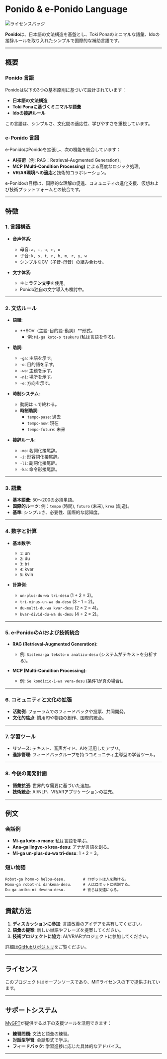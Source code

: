 # Ponido & e-Ponido Language

![ライセンスバッジ](https://img.shields.io/badge/ライセンス-MIT-007EC6)

**Ponido**は、日本語の文法構造を基盤とし、Toki Ponaのミニマルな語彙、Idoの接辞ルールを取り入れたシンプルで国際的な補助言語です。  

---

## 概要

### Ponido 言語
Ponidoは以下の3つの基本原則に基づいて設計されています：
- **日本語の文法構造**  
- **Toki Ponaに基づくミニマルな語彙**  
- **Idoの接辞ルール**  

この言語は、シンプルさ、文化間の適応性、学びやすさを重視しています。

### e-Ponido 言語
e-PonidoはPonidoを拡張し、次の機能を統合しています：
- **AI技術**（例: RAG：Retrieval-Augmented Generation）。  
- **MCP (Multi-Condition Processing)** による高度なロジック処理。  
- **VR/AR環境への適応**と技術的コラボレーション。  

e-Ponidoの目標は、国際的な理解の促進、コミュニティの進化支援、仮想および技術プラットフォームとの統合です。

---

## 特徴

### 1. 言語構造
- **音声体系**:  
  - 母音: `a, i, u, e, o`  
  - 子音: `k, s, t, n, h, m, r, y, w`  
  - シンプルなCV（子音-母音）の組み合わせ。

- **文字体系**:  
  - 主に**ラテン文字**を使用。  
  - Ponido独自の文字導入も検討中。

---

### 2. 文法ルール
- **語順**:  
  - **SOV（主語-目的語-動詞）**形式。  
    - 例: `Mi-ga koto-o tsukuru` (私は言語を作る)。  

- **助詞**:  
  - `-ga`: 主語を示す。  
  - `-o`: 目的語を示す。  
  - `-wa`: 主題を示す。  
  - `-ni`: 場所を示す。  
  - `-e`: 方向を示す。  

- **時制システム**:  
  - 動詞は`-u`で終わる。  
  - **時制助詞**:  
    - `tempo-pase`: 過去  
    - `tempo-now`: 現在  
    - `tempo-future`: 未来  

- **接辞ルール**:  
  - `-mo`: 名詞化接尾辞。  
  - `-i`: 形容詞化接尾辞。  
  - `-li`: 副詞化接尾辞。  
  - `-ka`: 命令形接尾辞。  

---

### 3. 語彙
- **基本語彙**: 50～200の必須単語。  
- **国際的ルーツ**: 例：`tempo` (時間), `futuro` (未来), `krea` (創造)。  
- **基準**: シンプルさ、必要性、国際的な認知度。  

---

### 4. 数字と計算
- **基本数字**:
  - `1`: un  
  - `2`: du  
  - `3`: tri  
  - `4`: kvar  
  - `5`: kvin  

- **計算例**:
  - `un-plus-du-wa tri-desu` (1 + 2 = 3)。  
  - `tri-minus-un-wa du-desu` (3 - 1 = 2)。  
  - `du-multi-du-wa kvar-desu` (2 × 2 = 4)。  
  - `kvar-divid-du-wa du-desu` (4 ÷ 2 = 2)。

---

### 5. e-PonidoのAIおよび技術統合
- **RAG (Retrieval-Augmented Generation)**:  
  - 例: `Sistema-ga teksto-o analizu-desu` (システムがテキストを分析する)。  

- **MCP (Multi-Condition Processing)**:  
  - 例: `Se kondicio-1-wa vera-desu` (条件1が真の場合)。

---

### 6. コミュニティと文化の拡張
- **活動例**: フォーラムでのフィードバックや投票、共同開発。  
- **文化的焦点**: 慣用句や物語の創作、国際的統合。  

---

### 7. 学習ツール
- **リソース**: テキスト、音声ガイド、AIを活用したアプリ。  
- **進捗管理**: フィードバックループを持つコミュニティ主導型の学習ツール。  

---

### 8. 今後の開発計画
- **語彙拡張**: 世界的な需要に基づいた追加。  
- **技術統合**: AI/NLP、VR/ARアプリケーションの拡充。  

---

## 例文

### 会話例
- **Mi-ga koto-o mana**: 私は言語を学ぶ。  
- **Ana-ga lingvo-o krea-desu**: アナが言語を創る。  
- **Mi-ga un-plus-du-wa tri-desu**: 1 + 2 = 3。  

### 短い物語
```eponido
Robot-ga homo-o helpu-desu.        # ロボットは人を助ける。  
Homo-ga robot-ni dankema-desu.     # 人はロボットに感謝する。  
Du-ga amiko-ni devenu-desu.        # 彼らは友達になる。
```

---

## 貢献方法
1. **ディスカッションに参加**: 言語改善のアイデアを共有してください。  
2. **語彙の提案**: 新しい単語やフレーズを提案してください。  
3. **技術プロジェクトに協力**: AI/VR/ARプロジェクトに参加してください。  

詳細は[GitHubリポジトリ](https://github.com/itounagi0116/Ponido_e-Ponido)をご覧ください。

---

## ライセンス
このプロジェクトはオープンソースであり、MITライセンスの下で提供されています。

---

## サポートシステム
[MyGPT](https://chatgpt.com/g/g-67657a886b9c819199425eb6da3df3ee-ponido-fan-yi-kaito)が提供する以下の支援ツールを活用できます：
- **練習問題**: 文法と語彙の練習。  
- **対話型学習**: 会話形式で学ぶ。  
- **フィードバック**: 学習進捗に応じた具体的なアドバイス。  

--- 
